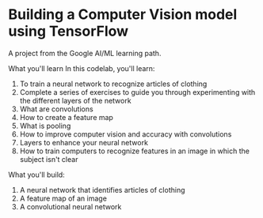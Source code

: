# Building a Computer Vision model using TensorFlow

A project from the Google AI/ML learning path.


What you'll learn
In this codelab, you'll learn:

1. To train a neural network to recognize articles of clothing
2. Complete a series of exercises to guide you through experimenting with the    different layers of the network
3. What are convolutions
4. How to create a feature map
5. What is pooling
6. How to improve computer vision and accuracy with convolutions
7. Layers to enhance your neural network
8. How to train computers to recognize features in an image in which the subject isn't clear

What you'll build:

1. A neural network that identifies articles of clothing
2. A feature map of an image
3. A convolutional neural network